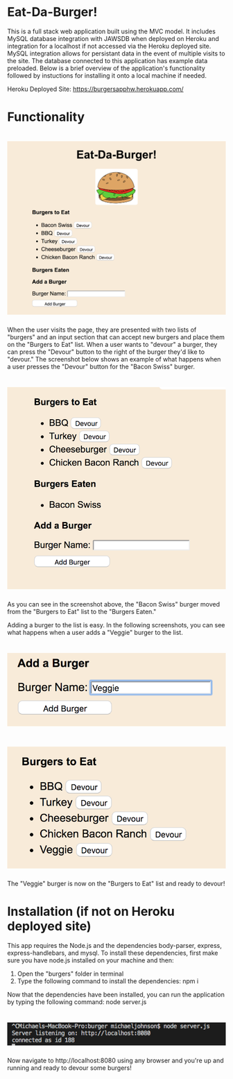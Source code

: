 # Eat-Da-Burger!

This is a full stack web application built using the MVC model. It includes MySQL database integration with JAWSDB when deployed on Heroku and integration for a localhost if not accessed via the Heroku deployed site. MySQL integration allows for persistant data in the event of multiple visits to the site. The database connected to this application has example data preloaded. Below is a brief overview of the application's functionality followed by instuctions for installing it onto a local machine if needed.

Heroku Deployed Site: https://burgersapphw.herokuapp.com/
# Functionality

# ![screenshot of app](/public/assets/img/screenshot.png)

When the user visits the page, they are presented with two lists of "burgers" and an input section that can accept new burgers and place them on the "Burgers to Eat" list. When a user wants to "devour" a burger, they can press the "Devour" button to the right of the burger they'd like to "devour." The screenshot below shows an example of what happens when a user presses the "Devour" button for the "Bacon Swiss" burger.

# ![screenshot of app2](/public/assets/img/screenshot2.png)

As you can see in the screenshot above, the "Bacon Swiss" burger moved from the "Burgers to Eat" list to the "Burgers Eaten." 

Adding a burger to the list is easy. In the following screenshots, you can see what happens when a user adds a "Veggie" burger to the list.

# ![screenshot of app3](/public/assets/img/screenshot3.png)
# ![screenshot of app4](/public/assets/img/screenshot4.png)

The "Veggie" burger is now on the "Burgers to Eat" list and ready to devour!

# Installation (if not on Heroku deployed site)

This app requires the Node.js and the dependencies body-parser, express, express-handlebars, and mysql. To install these dependencies, first make sure you have node.js installed on your machine and then:
1. Open the "burgers" folder in terminal
2. Type the following command to install the dependencies: npm i

Now that the dependencies have been installed, you can run the application by typing the following command: node server.js

# ![screenshot of app5](/public/assets/img/screenshot5.png)

Now navigate to http://localhost:8080 using any browser and you're up and running and ready to devour some burgers!
